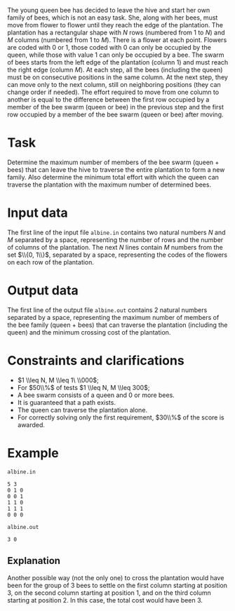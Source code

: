 The young queen bee has decided to leave the hive and start her own family of bees, which is not an easy task. She, along with her bees, must move from flower to flower until they reach the edge of the plantation. The plantation has a rectangular shape with $N$ rows (numbered from $1$ to $N$) and $M$ columns (numbered from $1$ to $M$). There is a flower at each point. Flowers are coded with $0$ or $1$, those coded with $0$ can only be occupied by the queen, while those with value $1$ can only be occupied by a bee. The swarm of bees starts from the left edge of the plantation (column $1$) and must reach the right edge (column $M$). At each step, all the bees (including the queen) must be on consecutive positions in the same column. At the next step, they can move only to the next column, still on neighboring positions (they can change order if needed). The effort required to move from one column to another is equal to the difference between the first row occupied by a member of the bee swarm (queen or bee) in the previous step and the first row occupied by a member of the bee swarm (queen or bee) after moving.

# Task

Determine the maximum number of members of the bee swarm (queen + bees) that can leave the hive to traverse the entire plantation to form a new family. Also determine the minimum total effort with which the queen can traverse the plantation with the maximum number of determined bees.

# Input data

The first line of the input file `albine.in` contains two natural numbers $N$ and $M$ separated by a space, representing the number of rows and the number of columns of the plantation.
The next $N$ lines contain $M$ numbers from the set $\\{0, 1\\}$, separated by a space, representing the codes of the flowers on each row of the plantation.

# Output data

The first line of the output file `albine.out` contains $2$ natural numbers separated by a space, representing the maximum number of members of the bee family (queen + bees) that can traverse the plantation (including the queen) and the minimum crossing cost of the plantation.

# Constraints and clarifications

* $1 \\leq N, M \\leq 1\ \\000$;
* For $50\\%$ of tests $1 \\leq N, M \\leq 300$;
* A bee swarm consists of a queen and $0$ or more bees.
* It is guaranteed that a path exists.
* The queen can traverse the plantation alone.
* For correctly solving only the first requirement, $30\\%$ of the score is awarded.

# Example

`albine.in`
```
5 3
0 1 0
0 0 1
1 1 0
1 1 1
0 0 0
```

`albine.out`
```
3 0
```

## Explanation

Another possible way (not the only one) to cross the plantation would have been for the group of $3$ bees to settle on the first column starting at position $3$, on the second column starting at position $1$, and on the third column starting at position $2$. In this case, the total cost would have been $3$.